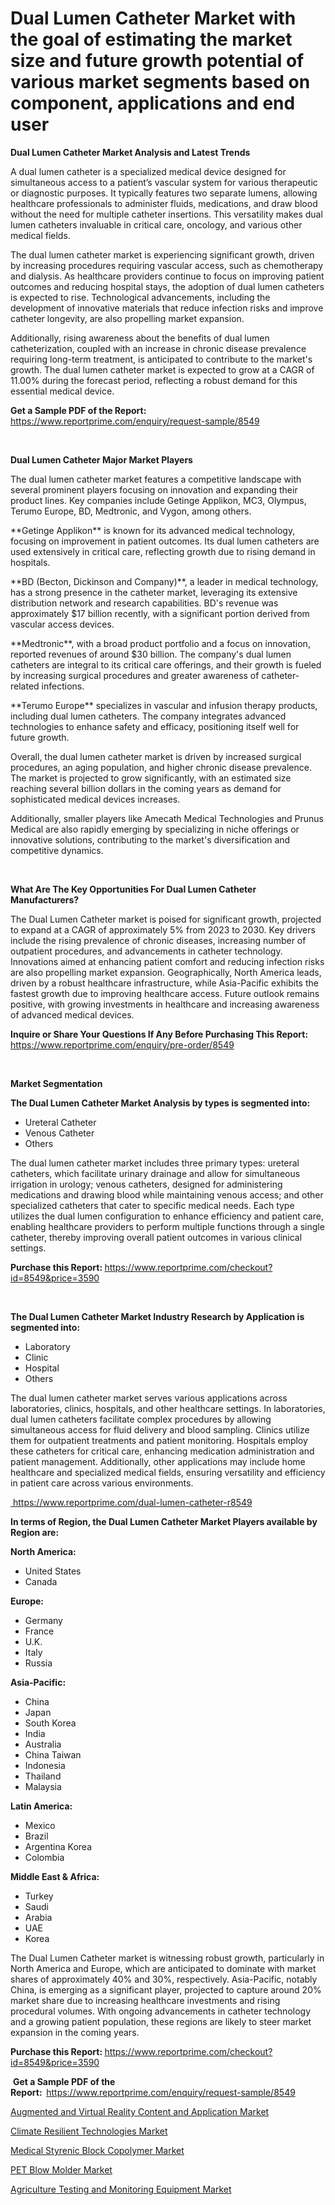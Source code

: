 <p><h1>Dual Lumen Catheter Market with the goal of estimating the market size and future growth potential of various market segments based on component, applications and end user</h1></p><p><strong>Dual Lumen Catheter Market Analysis and Latest Trends</strong></p>
<p><p>A dual lumen catheter is a specialized medical device designed for simultaneous access to a patient’s vascular system for various therapeutic or diagnostic purposes. It typically features two separate lumens, allowing healthcare professionals to administer fluids, medications, and draw blood without the need for multiple catheter insertions. This versatility makes dual lumen catheters invaluable in critical care, oncology, and various other medical fields.</p><p>The dual lumen catheter market is experiencing significant growth, driven by increasing procedures requiring vascular access, such as chemotherapy and dialysis. As healthcare providers continue to focus on improving patient outcomes and reducing hospital stays, the adoption of dual lumen catheters is expected to rise. Technological advancements, including the development of innovative materials that reduce infection risks and improve catheter longevity, are also propelling market expansion. </p><p>Additionally, rising awareness about the benefits of dual lumen catheterization, coupled with an increase in chronic disease prevalence requiring long-term treatment, is anticipated to contribute to the market's growth. The dual lumen catheter market is expected to grow at a CAGR of 11.00% during the forecast period, reflecting a robust demand for this essential medical device.</p></p>
<p><strong>Get a Sample PDF of the Report:&nbsp;</strong> <a href="https://www.reportprime.com/enquiry/request-sample/8549?utm_campaign=1108&utm_medium=2&utm_source=Github&utm_content=ia&utm_term=27112024&utm_id=dual-lumen-catheter">https://www.reportprime.com/enquiry/request-sample/8549</a></p>
<p>&nbsp;</p>
<p><strong>Dual Lumen Catheter Major Market Players</strong></p>
<p><p>The dual lumen catheter market features a competitive landscape with several prominent players focusing on innovation and expanding their product lines. Key companies include Getinge Applikon, MC3, Olympus, Terumo Europe, BD, Medtronic, and Vygon, among others.</p><p>**Getinge Applikon** is known for its advanced medical technology, focusing on improvement in patient outcomes. Its dual lumen catheters are used extensively in critical care, reflecting growth due to rising demand in hospitals. </p><p>**BD (Becton, Dickinson and Company)**, a leader in medical technology, has a strong presence in the catheter market, leveraging its extensive distribution network and research capabilities. BD's revenue was approximately $17 billion recently, with a significant portion derived from vascular access devices.</p><p>**Medtronic**, with a broad product portfolio and a focus on innovation, reported revenues of around $30 billion. The company's dual lumen catheters are integral to its critical care offerings, and their growth is fueled by increasing surgical procedures and greater awareness of catheter-related infections.</p><p>**Terumo Europe** specializes in vascular and infusion therapy products, including dual lumen catheters. The company integrates advanced technologies to enhance safety and efficacy, positioning itself well for future growth.</p><p>Overall, the dual lumen catheter market is driven by increased surgical procedures, an aging population, and higher chronic disease prevalence. The market is projected to grow significantly, with an estimated size reaching several billion dollars in the coming years as demand for sophisticated medical devices increases. </p><p>Additionally, smaller players like Amecath Medical Technologies and Prunus Medical are also rapidly emerging by specializing in niche offerings or innovative solutions, contributing to the market's diversification and competitive dynamics.</p></p>
<p>&nbsp;</p>
<p><strong>What Are The Key Opportunities For Dual Lumen Catheter Manufacturers?</strong></p>
<p><p>The Dual Lumen Catheter market is poised for significant growth, projected to expand at a CAGR of approximately 5% from 2023 to 2030. Key drivers include the rising prevalence of chronic diseases, increasing number of outpatient procedures, and advancements in catheter technology. Innovations aimed at enhancing patient comfort and reducing infection risks are also propelling market expansion. Geographically, North America leads, driven by a robust healthcare infrastructure, while Asia-Pacific exhibits the fastest growth due to improving healthcare access. Future outlook remains positive, with growing investments in healthcare and increasing awareness of advanced medical devices.</p></p>
<p><strong>Inquire or Share Your Questions If Any Before Purchasing This Report:</strong> <a href="https://www.reportprime.com/enquiry/pre-order/8549?utm_campaign=1108&utm_medium=2&utm_source=Github&utm_content=ia&utm_term=27112024&utm_id=dual-lumen-catheter">https://www.reportprime.com/enquiry/pre-order/8549</a></p>
<p>&nbsp;</p>
<p><strong>Market Segmentation</strong></p>
<p><strong>The Dual Lumen Catheter Market Analysis by types is segmented into:</strong></p>
<p><ul><li>Ureteral Catheter</li><li>Venous Catheter</li><li>Others</li></ul></p>
<p><p>The dual lumen catheter market includes three primary types: ureteral catheters, which facilitate urinary drainage and allow for simultaneous irrigation in urology; venous catheters, designed for administering medications and drawing blood while maintaining venous access; and other specialized catheters that cater to specific medical needs. Each type utilizes the dual lumen configuration to enhance efficiency and patient care, enabling healthcare providers to perform multiple functions through a single catheter, thereby improving overall patient outcomes in various clinical settings.</p></p>
<p><strong>Purchase this Report:&nbsp;</strong><a href="https://www.reportprime.com/checkout?id=8549&price=3590&utm_campaign=1108&utm_medium=2&utm_source=Github&utm_content=ia&utm_term=27112024&utm_id=dual-lumen-catheter">https://www.reportprime.com/checkout?id=8549&price=3590</a></p>
<p>&nbsp;</p>
<p><strong>The Dual Lumen Catheter Market Industry Research by Application is segmented into:</strong></p>
<p><ul><li>Laboratory</li><li>Clinic</li><li>Hospital</li><li>Others</li></ul></p>
<p><p>The dual lumen catheter market serves various applications across laboratories, clinics, hospitals, and other healthcare settings. In laboratories, dual lumen catheters facilitate complex procedures by allowing simultaneous access for fluid delivery and blood sampling. Clinics utilize them for outpatient treatments and patient monitoring. Hospitals employ these catheters for critical care, enhancing medication administration and patient management. Additionally, other applications may include home healthcare and specialized medical fields, ensuring versatility and efficiency in patient care across various environments.</p></p>
<p><a href="https://www.reportprime.com/dual-lumen-catheter-r8549?utm_campaign=1108&utm_medium=2&utm_source=Github&utm_content=ia&utm_term=27112024&utm_id=dual-lumen-catheter">&nbsp;https://www.reportprime.com/dual-lumen-catheter-r8549</a></p>
<p><strong>In terms of Region, the Dual Lumen Catheter Market Players available by Region are:</strong></p>
<p>
    <p> <strong> North America: </strong>
        <ul>
            <li>United States</li>
            <li>Canada</li>
        </ul>
        </p> 
    <p> <strong> Europe: </strong>
        <ul>
            <li>Germany</li>
            <li>France</li>
            <li>U.K.</li>
            <li>Italy</li>
            <li>Russia</li>
        </ul>
        </p> 
    <p> <strong> Asia-Pacific: </strong>
        <ul>
            <li>China</li>
            <li>Japan</li>
            <li>South Korea</li>
            <li>India</li>
            <li>Australia</li>
            <li>China Taiwan</li>
            <li>Indonesia</li>
            <li>Thailand</li>
            <li>Malaysia</li>
        </ul>
        </p> 
    <p> <strong> Latin America: </strong>
        <ul>
            <li>Mexico</li>
            <li>Brazil</li>
            <li>Argentina Korea</li>
            <li>Colombia</li>
        </ul>
        </p> 
    <p> <strong> Middle East & Africa: </strong>
        <ul>
            <li>Turkey</li>
            <li>Saudi</li>
            <li>Arabia</li>
            <li>UAE</li>
            <li>Korea</li>
        </ul>
    </p>
    </p>
<p><p>The Dual Lumen Catheter market is witnessing robust growth, particularly in North America and Europe, which are anticipated to dominate with market shares of approximately 40% and 30%, respectively. Asia-Pacific, notably China, is emerging as a significant player, projected to capture around 20% market share due to increasing healthcare investments and rising procedural volumes. With ongoing advancements in catheter technology and a growing patient population, these regions are likely to steer market expansion in the coming years.</p></p>
<p><strong>Purchase this Report: </strong><a href="https://www.reportprime.com/checkout?id=8549&price=3590&utm_campaign=1108&utm_medium=2&utm_source=Github&utm_content=ia&utm_term=27112024&utm_id=dual-lumen-catheter">https://www.reportprime.com/checkout?id=8549&price=3590</a></p>
<p>&nbsp;<strong>Get a Sample PDF of the Report:&nbsp;&nbsp;</strong><a href="https://www.reportprime.com/enquiry/request-sample/8549?utm_campaign=1108&utm_medium=2&utm_source=Github&utm_content=ia&utm_term=27112024&utm_id=dual-lumen-catheter">https://www.reportprime.com/enquiry/request-sample/8549</a></p>
<p><strong></strong></p>
<p><p><a href="https://issuu.com/reportprime-2/docs/augmented-and-virtual-reality-conte_79dd957a9d9422?utm_campaign=1108&utm_medium=2&utm_source=Github&utm_content=ia&utm_term=27112024&utm_id=dual-lumen-catheter">Augmented and Virtual Reality Content and Application Market</a></p><p><a href="https://www.linkedin.com/pulse/climate-resilient-technologies-market-tracking-sales-employment-hikxc?utm_campaign=1108&utm_medium=2&utm_source=Github&utm_content=ia&utm_term=27112024&utm_id=dual-lumen-catheter">Climate Resilient Technologies Market</a></p><p><a href="https://www.linkedin.com/pulse/medical-styrenic-block-copolymer-ecosystem-mapping-innovation-khjbe?utm_campaign=1108&utm_medium=2&utm_source=Github&utm_content=ia&utm_term=27112024&utm_id=dual-lumen-catheter">Medical Styrenic Block Copolymer Market</a></p><p><a href="https://www.linkedin.com/pulse/pet-blow-molder-market-outlook-complete-industry-analysis-6icqc?utm_campaign=1108&utm_medium=2&utm_source=Github&utm_content=ia&utm_term=27112024&utm_id=dual-lumen-catheter">PET Blow Molder Market</a></p><p><a href="https://issuu.com/reportprime-2/docs/agriculture-testing-and-monitoring-_72f124308b3ab4?utm_campaign=1108&utm_medium=2&utm_source=Github&utm_content=ia&utm_term=27112024&utm_id=dual-lumen-catheter">Agriculture Testing and Monitoring Equipment Market</a></p></p>